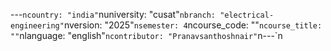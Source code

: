 ﻿---`ncountry: "india"`nuniversity: "cusat"`nbranch: "electrical-engineering"`nversion: "2025"`nsemester: 4`ncourse_code: ""`ncourse_title: ""`nlanguage: "english"`ncontributor: "Pranavsanthoshnair"`n---`n
